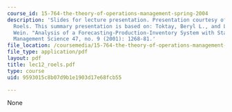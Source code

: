 ```yaml
---
course_id: 15-764-the-theory-of-operations-management-spring-2004
description: 'Slides for lecture presentation. Presentation courtesy of Guillaume
  Roels. This summary presentation is based on: Toktay, Beryl L., and Lawrence M.
  Wein. "Analysis of a Forecasting-Production-Inventory System with Stationary Demand."
  Management Science 47, no. 9 (2001): 1268-81.'
file_location: /coursemedia/15-764-the-theory-of-operations-management-spring-2004/9593015c8b07d9b1e1903d17e68fcb55_lec12_roels.pdf
file_type: application/pdf
layout: pdf
title: lec12_roels.pdf
type: course
uid: 9593015c8b07d9b1e1903d17e68fcb55

---
```

None